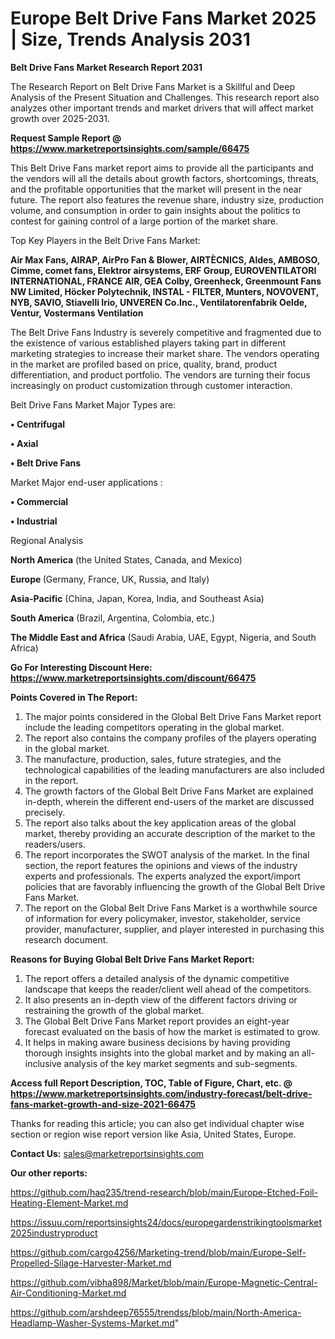 # Europe Belt Drive Fans Market 2025 | Size, Trends Analysis 2031

<strong>Belt Drive Fans Market Research Report 2031</strong>

The Research Report on Belt Drive Fans Market is a Skillful and Deep Analysis of the Present Situation and Challenges. This research report also analyzes other important trends and market drivers that will affect market growth over 2025-2031.

<strong>Request Sample Report @ <a href=https://www.marketreportsinsights.com/sample/66475>https://www.marketreportsinsights.com/sample/66475</a></strong>

This Belt Drive Fans market report aims to provide all the participants and the vendors will all the details about growth factors, shortcomings, threats, and the profitable opportunities that the market will present in the near future. The report also features the revenue share, industry size, production volume, and consumption in order to gain insights about the politics to contest for gaining control of a large portion of the market share.

Top Key Players in the Belt Drive Fans Market:

<strong>Air Max Fans, AIRAP, AirPro Fan & Blower, AIRTÈCNICS, Aldes, AMBOSO, Cimme, comet fans, Elektror airsystems, ERF Group, EUROVENTILATORI INTERNATIONAL, FRANCE AIR, GEA Colby, Greenheck, Greenmount Fans NW Limited, Höcker Polytechnik, INSTAL - FILTER, Munters, NOVOVENT, NYB, SAVIO, Stiavelli Irio, UNVEREN Co.Inc., Ventilatorenfabrik Oelde, Ventur, Vostermans Ventilation</strong>

The Belt Drive Fans Industry is severely competitive and fragmented due to the existence of various established players taking part in different marketing strategies to increase their market share. The vendors operating in the market are profiled based on price, quality, brand, product differentiation, and product portfolio. The vendors are turning their focus increasingly on product customization through customer interaction.

Belt Drive Fans Market Major Types are:

<strong>• Centrifugal

• Axial

• Belt Drive Fans</strong>

Market Major end-user applications :

<strong>• Commercial

• Industrial</strong>

Regional Analysis

</u><strong><b>North America</b></strong> (the United States, Canada, and Mexico)

<strong><b>Europe </b></strong>(Germany, France, UK, Russia, and Italy)

<strong><b>Asia-Pacific</b></strong> (China, Japan, Korea, India, and Southeast Asia)

<strong><b>South America</b></strong> (Brazil, Argentina, Colombia, etc.)

<strong><b>The Middle East and Africa</b></strong> (Saudi Arabia, UAE, Egypt, Nigeria, and South Africa)

<strong>Go For Interesting Discount Here: <a href=https://www.marketreportsinsights.com/discount/66475>https://www.marketreportsinsights.com/discount/66475</a></strong>

<strong>Points Covered in The Report:</strong>
<ol>
  <li>The major points considered in the Global Belt Drive Fans Market report include the leading competitors operating in the global market.</li>
  <li>The report also contains the company profiles of the players operating in the global market.</li>
  <li>The manufacture, production, sales, future strategies, and the technological capabilities of the leading manufacturers are also included in the report.</li>
  <li>The growth factors of the Global Belt Drive Fans Market are explained in-depth, wherein the different end-users of the market are discussed precisely.</li>
  <li>The report also talks about the key application areas of the global market, thereby providing an accurate description of the market to the readers/users.</li>
  <li>The report incorporates the SWOT analysis of the market. In the final section, the report features the opinions and views of the industry experts and professionals. The experts analyzed the export/import policies that are favorably influencing the growth of the Global Belt Drive Fans Market.</li>
  <li>The report on the Global Belt Drive Fans Market is a worthwhile source of information for every policymaker, investor, stakeholder, service provider, manufacturer, supplier, and player interested in purchasing this research document.</li>
</ol>
<strong>Reasons for Buying Global Belt Drive Fans Market Report:</strong>

<ol>
  <li>The report offers a detailed analysis of the dynamic competitive landscape that keeps the reader/client well ahead of the competitors.</li>
  <li>It also presents an in-depth view of the different factors driving or restraining the growth of the global market.</li>
  <li>The Global Belt Drive Fans Market report provides an eight-year forecast evaluated on the basis of how the market is estimated to grow.</li>
  <li>It helps in making aware business decisions by having providing thorough insights insights into the global market and by making an all-inclusive analysis of the key market segments and sub-segments.</li>
</ol>
<strong>Access full Report Description, TOC, Table of Figure, Chart, etc. @ <a href=https://www.marketreportsinsights.com/industry-forecast/belt-drive-fans-market-growth-and-size-2021-66475>https://www.marketreportsinsights.com/industry-forecast/belt-drive-fans-market-growth-and-size-2021-66475</a></strong>


Thanks for reading this article; you can also get individual chapter wise section or region wise report version like Asia, United States, Europe.

<strong>Contact Us:</strong>
sales@marketreportsinsights.com

<strong>Our other reports:</strong>

<a href=https://github.com/haq235/trend-research/blob/main/Europe-Etched-Foil-Heating-Element-Market.md>https://github.com/haq235/trend-research/blob/main/Europe-Etched-Foil-Heating-Element-Market.md</a>

<a href=https://issuu.com/reportsinsights24/docs/europegardenstrikingtoolsmarket2025industryproduct>https://issuu.com/reportsinsights24/docs/europegardenstrikingtoolsmarket2025industryproduct</a>

<a href=https://github.com/cargo4256/Marketing-trend/blob/main/Europe-Self-Propelled-Silage-Harvester-Market.md>https://github.com/cargo4256/Marketing-trend/blob/main/Europe-Self-Propelled-Silage-Harvester-Market.md</a>

<a href=https://github.com/vibha898/Market/blob/main/Europe-Magnetic-Central-Air-Conditioning-Market.md>https://github.com/vibha898/Market/blob/main/Europe-Magnetic-Central-Air-Conditioning-Market.md</a>

<a href=https://github.com/arshdeep76555/trendss/blob/main/North-America-Headlamp-Washer-Systems-Market.md>https://github.com/arshdeep76555/trendss/blob/main/North-America-Headlamp-Washer-Systems-Market.md</a>"
